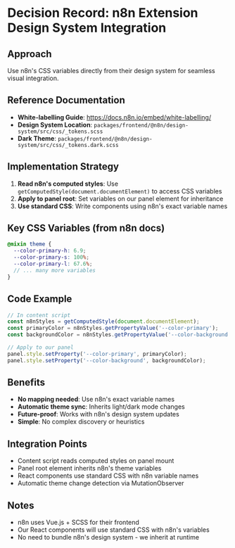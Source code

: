 # Decision Record: n8n Extension Design System Integration

## Approach
Use n8n's CSS variables directly from their design system for seamless visual integration.

## Reference Documentation
- **White-labelling Guide**: https://docs.n8n.io/embed/white-labelling/
- **Design System Location**: `packages/frontend/@n8n/design-system/src/css/_tokens.scss`
- **Dark Theme**: `packages/frontend/@n8n/design-system/src/css/_tokens.dark.scss`

## Implementation Strategy
1. **Read n8n's computed styles**: Use `getComputedStyle(document.documentElement)` to access CSS variables
2. **Apply to panel root**: Set variables on our panel element for inheritance
3. **Use standard CSS**: Write components using n8n's exact variable names

## Key CSS Variables (from n8n docs)
```scss
@mixin theme {
  --color-primary-h: 6.9;
  --color-primary-s: 100%;
  --color-primary-l: 67.6%;
  // ... many more variables
}
```

## Code Example
```typescript
// In content script
const n8nStyles = getComputedStyle(document.documentElement);
const primaryColor = n8nStyles.getPropertyValue('--color-primary');
const backgroundColor = n8nStyles.getPropertyValue('--color-background');

// Apply to our panel
panel.style.setProperty('--color-primary', primaryColor);
panel.style.setProperty('--color-background', backgroundColor);
```

## Benefits
- **No mapping needed**: Use n8n's exact variable names
- **Automatic theme sync**: Inherits light/dark mode changes
- **Future-proof**: Works with n8n's design system updates
- **Simple**: No complex discovery or heuristics

## Integration Points
- Content script reads computed styles on panel mount
- Panel root element inherits n8n's theme variables
- React components use standard CSS with n8n variable names
- Automatic theme change detection via MutationObserver

## Notes
- n8n uses Vue.js + SCSS for their frontend
- Our React components will use standard CSS with n8n's variables
- No need to bundle n8n's design system - we inherit at runtime